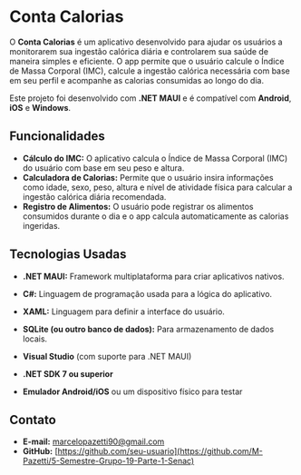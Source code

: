 # Conta Calorias

O **Conta Calorias** é um aplicativo desenvolvido para ajudar os usuários a monitorarem sua ingestão calórica diária e controlarem sua saúde de maneira simples e eficiente. O app permite que o usuário calcule o Índice de Massa Corporal (IMC), calcule a ingestão calórica necessária com base em seu perfil e acompanhe as calorias consumidas ao longo do dia.

Este projeto foi desenvolvido com **.NET MAUI** e é compatível com **Android**, **iOS** e **Windows**.

## Funcionalidades

- **Cálculo do IMC:** O aplicativo calcula o Índice de Massa Corporal (IMC) do usuário com base em seu peso e altura.
- **Calculadora de Calorias:** Permite que o usuário insira informações como idade, sexo, peso, altura e nível de atividade física para calcular a ingestão calórica diária recomendada.
- **Registro de Alimentos:** O usuário pode registrar os alimentos consumidos durante o dia e o app calcula automaticamente as calorias ingeridas.

## Tecnologias Usadas

- **.NET MAUI:** Framework multiplataforma para criar aplicativos nativos.
- **C#:** Linguagem de programação usada para a lógica do aplicativo.
- **XAML:** Linguagem para definir a interface do usuário.
- **SQLite (ou outro banco de dados):** Para armazenamento de dados locais.


- **Visual Studio** (com suporte para .NET MAUI)
- **.NET SDK 7 ou superior**
- **Emulador Android/iOS** ou um dispositivo físico para testar



## Contato

- **E-mail:** marcelopazetti90@gmail.com
- **GitHub:** [https://github.com/seu-usuario](https://github.com/M-Pazetti/5-Semestre-Grupo-19-Parte-1-Senac)
